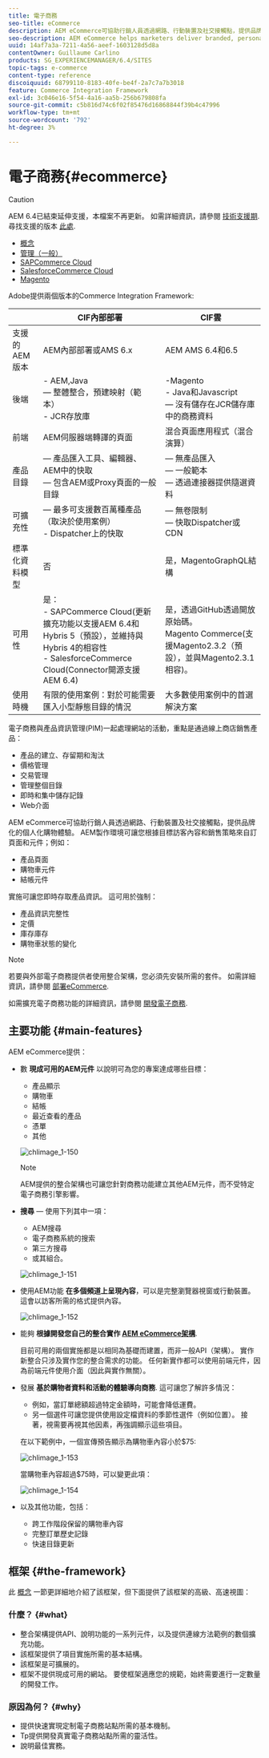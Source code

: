 ```yaml
---
title: 電子商務
seo-title: eCommerce
description: AEM eCommerce可協助行銷人員透過網路、行動裝置及社交接觸點，提供品牌化的個人化購物體驗。
seo-description: AEM eCommerce helps marketers deliver branded, personalized shopping experiences across web, mobile, and social touchpoints.
uuid: 14af7a3a-7211-4a56-aeef-1603128d5d8a
contentOwner: Guillaume Carlino
products: SG_EXPERIENCEMANAGER/6.4/SITES
topic-tags: e-commerce
content-type: reference
discoiquuid: 68799110-8183-40fe-be4f-2a7c7a7b3018
feature: Commerce Integration Framework
exl-id: 3c046e16-5f54-4a16-aa5b-256b679808fa
source-git-commit: c5b816d74c6f02f85476d16868844f39b4c47996
workflow-type: tm+mt
source-wordcount: '792'
ht-degree: 3%

---
```


# 電子商務{#ecommerce}

>[!CAUTION]
>
>AEM 6.4已結束延伸支援，本檔案不再更新。 如需詳細資訊，請參閱 [技術支援期](https://helpx.adobe.com//tw/support/programs/eol-matrix.html). 尋找支援的版本 [此處](https://experienceleague.adobe.com/docs/).

* [概念](/help/sites-administering/concepts.md)
* [管理（一般）](/help/sites-administering/generic.md)
* [SAPCommerce Cloud](/help/sites-administering/sap-commerce-cloud.md)
* [SalesforceCommerce Cloud](https://github.com/adobe/commerce-salesforce)
* [Magento](https://www.adobe.io/apis/experiencecloud/commerce-integration-framework/integrations.html#!AdobeDocs/commerce-cif-documentation/master/integrations/02-AEM-Magento.md)

Adobe提供兩個版本的Commerce Integration Framework:

|  | CIF內部部署 | CIF雲 |
|-------------------------|--------------------------------------------------------------------------------------------------------------------------------------------------------------------------------------------------------|------------------------------------------------------------------------------------------------------------------------|
| 支援的 AEM 版本 | AEM內部部署或AMS 6.x | AEM AMS 6.4和6.5 |
| 後端 | - AEM,Java <br>  — 整體整合，預建映射（範本）<br> - JCR存放庫 | -Magento <br>- Java和Javascript <br> — 沒有儲存在JCR儲存庫中的商務資料 |
| 前端 | AEM伺服器端轉譯的頁面 | 混合頁面應用程式（混合演算） |
| 產品目錄 |  — 產品匯入工具、編輯器、AEM中的快取 <br> — 包含AEM或Proxy頁面的一般目錄 |  — 無產品匯入 <br> — 一般範本 <br> — 透過連接器提供隨選資料 |
| 可擴充性 |  — 最多可支援數百萬種產品（取決於使用案例） <br> - Dispatcher上的快取 |  — 無卷限制 <br> — 快取Dispatcher或CDN |
| 標準化資料模型 | 否 | 是，MagentoGraphQL結構 |
| 可用性 | 是：<br> - SAPCommerce Cloud(更新擴充功能以支援AEM 6.4和Hybris 5（預設），並維持與Hybris 4的相容性 <br>- SalesforceCommerce Cloud(Connector開源支援AEM 6.4) | 是，透過GitHub透過開放原始碼。 <br> Magento Commerce(支援Magento2.3.2（預設），並與Magento2.3.1相容)。 |
| 使用時機 | 有限的使用案例：對於可能需要匯入小型靜態目錄的情況 | 大多數使用案例中的首選解決方案 |

電子商務與產品資訊管理(PIM)一起處理網站的活動，重點是通過線上商店銷售產品：

* 產品的建立、存留期和淘汰
* 價格管理
* 交易管理
* 管理整個目錄
* 即時和集中儲存記錄
* Web介面

AEM eCommerce可協助行銷人員透過網路、行動裝置及社交接觸點，提供品牌化的個人化購物體驗。 AEM製作環境可讓您根據目標訪客內容和銷售策略來自訂頁面和元件；例如：

* 產品頁面
* 購物車元件
* 結帳元件

實施可讓您即時存取產品資訊。 這可用於強制：

* 產品資訊完整性
* 定價
* 庫存庫存
* 購物車狀態的變化

>[!NOTE]
>
>若要與外部電子商務提供者使用整合架構，您必須先安裝所需的套件。 如需詳細資訊，請參閱 [部署eCommerce](/help/sites-deploying/ecommerce.md).
>
>如需擴充電子商務功能的詳細資訊，請參閱 [開發電子商務](/help/sites-developing/ecommerce.md).

## 主要功能 {#main-features}

AEM eCommerce提供：

* 數 **現成可用的AEM元件** 以說明可為您的專案達成哪些目標：

   * 產品顯示
   * 購物車
   * 結帳
   * 最近查看的產品
   * 憑單
   * 其他

   ![chlimage_1-150](assets/chlimage_1-150.png)

   >[!NOTE]
   >
   >AEM提供的整合架構也可讓您針對商務功能建立其他AEM元件，而不受特定電子商務引擎影響。

* **搜尋**  — 使用下列其中一項：

   * AEM搜尋
   * 電子商務系統的搜索
   * 第三方搜尋
   * 或其組合。

   ![chlimage_1-151](assets/chlimage_1-151.png)

* 使用AEM功能 **在多個頻道上呈現內容**，可以是完整瀏覽器視窗或行動裝置。 這會以訪客所需的格式提供內容。

   ![chlimage_1-152](assets/chlimage_1-152.png)

* 能夠 **根據開發您自己的整合實作 [AEM eCommerce架構](#the-framework)**.

   目前可用的兩個實施都是以相同為基礎而建置，而非一般API（架構）。 實作新整合只涉及實作您的整合需求的功能。 任何新實作都可以使用前端元件，因為前端元件使用介面（因此與實作無關）。

* 發展 **基於購物者資料和活動的體驗導向商務**. 這可讓您了解許多情況：

   * 例如，當訂單總額超過特定金額時，可能會降低運費。
   * 另一個選件可讓您提供使用設定檔資料的季節性選件（例如位置）。 接著，視需要再視其他因素，再強調顯示這些項目。

   在以下範例中，一個宣傳預告顯示為購物車內容小於$75:

   ![chlimage_1-153](assets/chlimage_1-153.png)

   當購物車內容超過$75時，可以變更此項：

   ![chlimage_1-154](assets/chlimage_1-154.png)

* 以及其他功能，包括：

   * 跨工作階段保留的購物車內容
   * 完整訂單歷史記錄
   * 快速目錄更新

## 框架 {#the-framework}

此 [概念](/help/sites-administering/concepts.md) 一節更詳細地介紹了該框架，但下面提供了該框架的高級、高速視圖：

### 什麼？ {#what}

* 整合架構提供API、說明功能的一系列元件，以及提供連線方法範例的數個擴充功能。
* 該框架提供了項目實施所需的基本結構。
* 該框架是可擴展的。
* 框架不提供現成可用的網站。 要使框架適應您的規範，始終需要進行一定數量的開發工作。

### 原因為何？ {#why}

* 提供快速實現定制電子商務站點所需的基本機制。
* Tp提供開發真實電子商務站點所需的靈活性。
* 說明最佳實務。

